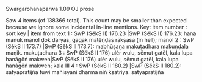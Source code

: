 Swargarohanaparwa		1.09	OJ prose

Saw 4 items (of 138366 total). This count may be smaller than expected because we ignore some incidental in-line mentions.
Key: item number : sort key | item from text
1 : SwP (SĕkS II) 176.23 |SwP (SĕkS II) 176.23: hana manuk manol ḍok daryas, gagak matĕṇḍas rākṣasa (in hell);  manol
2 : SwP (SĕkS II 173.7) |SwP (SĕkS II 173.7): mabhūṣaṇa makuṭadhara makuṇḍala maṇik.  makuṭadhara
3 : SwP (SĕkS II 176) ulĕr wulu, sĕmut gatĕl, kala lupa hanâgöṅ  makweh|SwP (SĕkS II 176) ulĕr wulu, sĕmut gatĕl, kala lupa hanâgöṅ makweh;  kala III
4 : SwP (SĕkS II 180.2) |SwP (SĕkS II 180.2): satyapratijña tuwi maṅisyani dharma niṅ kṣatriya.  satyapratijña
